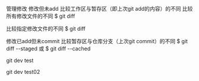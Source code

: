 管理修改
修改但未add
比较工作区与暂存区（即上次git add的内容）的不同
比较所有修改文件的不同
$ git diff

比较指定修改文件的不同
$ git diff <file-name>

修改已add但未commit
比较暂存区与仓库分支（上次git commit）的不同
$ git diff --staged
或
$ git diff --cached

git dev test

git dev test02

